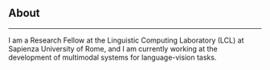 ## About

---

I am a Research Fellow at the Linguistic Computing Laboratory (LCL) at Sapienza University of Rome, and I am currently working at the development of multimodal systems for language-vision tasks.
